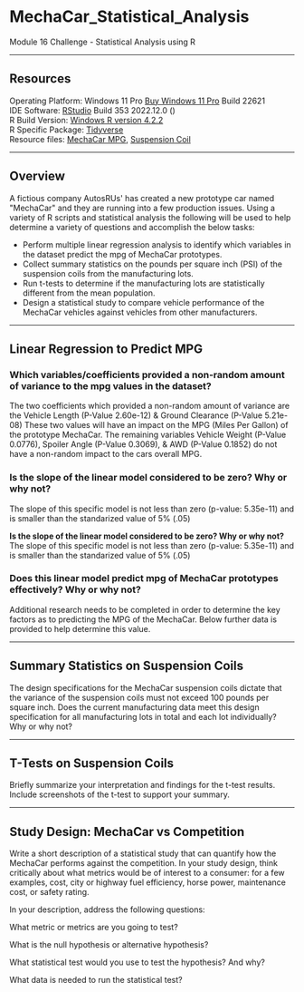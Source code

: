# MechaCar_Statistical_Analysis
Module 16 Challenge - Statistical Analysis using R

---
## Resources
Operating Platform: Windows 11 Pro [Buy Windows 11 Pro](https://www.microsoft.com/en-us/d/windows-11-pro/dg7gmgf0d8h4?rtc=1) Build 22621</br>
IDE Software: [RStudio](https://posit.co/download/rstudio-desktop/) Build 353 2022.12.0 ()</br>
R Build Version: [Windows R version 4.2.2](https://cran.r-project.org/bin/windows/base/)</br>
R Specific Package: [Tidyverse](https://www.tidyverse.org/)</br>
Resource files: [MechaCar MPG](MechaCar_mpg.csv), [Suspension Coil](Suspension_Coil.csv)

---
## Overview
A fictious company AutosRUs' has created a new prototype car named "MechaCar" and they are running into a few production issues. Using a variety of R scripts and statistical analysis the following will be used to help determine a variety of questions and accomplish the below tasks:
* Perform multiple linear regression analysis to identify which variables in the dataset predict the mpg of MechaCar prototypes.
* Collect summary statistics on the pounds per square inch (PSI) of the suspension coils from the manufacturing lots.
* Run t-tests to determine if the manufacturing lots are statistically different from the mean population.
* Design a statistical study to compare vehicle performance of the MechaCar vehicles against vehicles from other manufacturers.

---
## Linear Regression to Predict MPG

### Which variables/coefficients provided a non-random amount of variance to the mpg values in the dataset?
The two coefficients which provided a non-random amount of variance are the Vehicle Length (P-Value 2.60e-12) & Ground Clearance (P-Value 5.21e-08) These two values will have an impact on the MPG (Miles Per Gallon) of the prototype MechaCar. The remaining variables Vehicle Weight (P-Value 0.0776), Spoiler Angle (P-Value 0.3069), & AWD (P-Value 0.1852) do not have a non-random impact to the cars overall MPG. 

### Is the slope of the linear model considered to be zero? Why or why not?
The slope of this specific model is not less than zero (p-value: 5.35e-11) and is smaller than the standarized value of 5% (.05) 

<strong> Is the slope of the linear model considered to be zero? Why or why not? </strong>
The slope of this specific model is not less than zero (p-value: 5.35e-11) and is smaller than the standarized value of 5% (.05) 

### Does this linear model predict mpg of MechaCar prototypes effectively? Why or why not?
Additional research needs to be completed in order to determine the key factors as to predicting the MPG of the MechaCar. Below further data is provided to help determine this value. 

---
## Summary Statistics on Suspension Coils
The design specifications for the MechaCar suspension coils dictate that the variance of the suspension coils must not exceed 100 pounds per square inch. Does the current manufacturing data meet this design specification for all manufacturing lots in total and each lot individually? Why or why not?

---
## T-Tests on Suspension Coils
Briefly summarize your interpretation and findings for the t-test results. Include screenshots of the t-test to support your summary.

---
## Study Design: MechaCar vs Competition

Write a short description of a statistical study that can quantify how the MechaCar performs against the competition. In your study design, think critically about what metrics would be of interest to a consumer: for a few examples, cost, city or highway fuel efficiency, horse power, maintenance cost, or safety rating.

In your description, address the following questions:

What metric or metrics are you going to test?

What is the null hypothesis or alternative hypothesis?

What statistical test would you use to test the hypothesis? And why?

What data is needed to run the statistical test?


